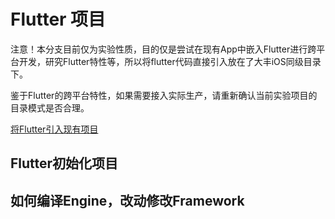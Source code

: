 # Flutter 项目

注意！本分支目前仅为实验性质，目的仅是尝试在现有App中嵌入Flutter进行跨平台开发，研究Flutter特性等，所以将flutter代码直接引入放在了大丰iOS同级目录下。

鉴于Flutter的跨平台特性，如果需要接入实际生产，请重新确认当前实验项目的目录模式是否合理。

 [将Flutter引入现有项目](./将Flutter引入现有项目.md)


## Flutter初始化项目

## 如何编译Engine，改动修改Framework